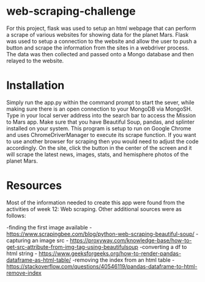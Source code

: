 # web-scraping-challenge

For this project, flask was used to setup an html webpage that can perform a scrape of various websites for showing data for the planet Mars.  Flask was used to setup a connection to the website and allow the user to push a button and scrape the information from the sites in a webdriver process.  The data was then collected and passed onto a Mongo database and then relayed to the website.  

# Installation
Simply run the app.py within the command prompt to start the sever, while making sure there is an open connection to your MongoDB via MongoSH.  Type in your local server address into the search bar to access the Mission to Mars app. Make sure that you have Beautiful Soup, pandas, and splinter installed on your system.  This program is setup to run on Google Chrome and uses ChromeDriverManager to execute its scrape function.  If you want to use another browser for scraping then you would need to adjust the code accordingly.  On the site, click the button in the center of the screen and it will scrape the latest news, images, stats, and hemisphere photos of the planet Mars.

# Resources

Most of the information needed to create this app were found from the activities of week 12: Web scraping.  Other additional sources were as follows:

-finding the first image available - https://www.scrapingbee.com/blog/python-web-scraping-beautiful-soup/
-capturing an image src - https://proxyway.com/knowledge-base/how-to-get-src-attribute-from-img-tag-using-beautifulsoup
-converting a df to html string - https://www.geeksforgeeks.org/how-to-render-pandas-dataframe-as-html-table/
-removing the index from an html table -https://stackoverflow.com/questions/40546119/pandas-dataframe-to-html-remove-index
